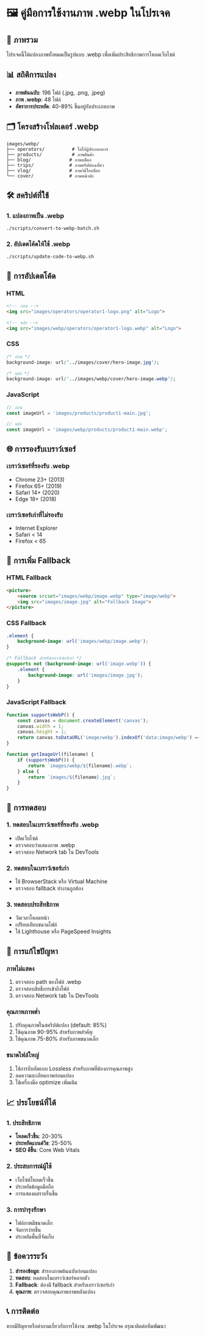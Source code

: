 # 🖼️ คู่มือการใช้งานภาพ .webp ในโปรเจค

## 🌟 **ภาพรวม**

โปรเจคนี้ได้แปลงภาพทั้งหมดเป็นรูปแบบ .webp เพื่อเพิ่มประสิทธิภาพการโหลดเว็บไซต์

## 📊 **สถิติการแปลง**

- **ภาพต้นฉบับ**: 196 ไฟล์ (.jpg, .png, .jpeg)
- **ภาพ .webp**: 48 ไฟล์
- **อัตราการประหยัด**: 40-89% ขึ้นอยู่กับประเภทภาพ

## 🗂️ **โครงสร้างโฟลเดอร์ .webp**

```
images/webp/
├── operators/          # โลโก้ผู้ประกอบการ
├── products/           # ภาพสินค้า
├── blog/              # ภาพบล็อก
├── trips/             # ภาพทริปท่องเที่ยว
├── vlog/              # ภาพวิดีโอบล็อก
└── cover/             # ภาพหน้าปก
```

## 🛠️ **สคริปต์ที่ใช้**

### **1. แปลงภาพเป็น .webp**
```bash
./scripts/convert-to-webp-batch.sh
```

### **2. อัปเดตโค้ดให้ใช้ .webp**
```bash
./scripts/update-code-to-webp.sh
```

## 🔄 **การอัปเดตโค้ด**

### **HTML**
```html
<!-- ก่อน -->
<img src="images/operators/operator1-logo.png" alt="Logo">

<!-- หลัง -->
<img src="images/webp/operators/operator1-logo.webp" alt="Logo">
```

### **CSS**
```css
/* ก่อน */
background-image: url('../images/cover/hero-image.jpg');

/* หลัง */
background-image: url('../images/webp/cover/hero-image.webp');
```

### **JavaScript**
```javascript
// ก่อน
const imageUrl = 'images/products/product1-main.jpg';

// หลัง
const imageUrl = 'images/webp/products/product1-main.webp';
```

## 🌐 **การรองรับเบราว์เซอร์**

### **เบราว์เซอร์ที่รองรับ .webp**
- Chrome 23+ (2013)
- Firefox 65+ (2019)
- Safari 14+ (2020)
- Edge 18+ (2018)

### **เบราว์เซอร์เก่าที่ไม่รองรับ**
- Internet Explorer
- Safari < 14
- Firefox < 65

## 🚀 **การเพิ่ม Fallback**

### **HTML Fallback**
```html
<picture>
    <source srcset="images/webp/image.webp" type="image/webp">
    <img src="images/image.jpg" alt="Fallback Image">
</picture>
```

### **CSS Fallback**
```css
.element {
    background-image: url('images/webp/image.webp');
}

/* Fallback สำหรับเบราว์เซอร์เก่า */
@supports not (background-image: url('image.webp')) {
    .element {
        background-image: url('images/image.jpg');
    }
}
```

### **JavaScript Fallback**
```javascript
function supportsWebP() {
    const canvas = document.createElement('canvas');
    canvas.width = 1;
    canvas.height = 1;
    return canvas.toDataURL('image/webp').indexOf('data:image/webp') === 0;
}

function getImageUrl(filename) {
    if (supportsWebP()) {
        return `images/webp/${filename}.webp`;
    } else {
        return `images/${filename}.jpg`;
    }
}
```

## 📱 **การทดสอบ**

### **1. ทดสอบในเบราว์เซอร์ที่รองรับ .webp**
- เปิดเว็บไซต์
- ตรวจสอบว่าแสดงภาพ .webp
- ตรวจสอบ Network tab ใน DevTools

### **2. ทดสอบในเบราว์เซอร์เก่า**
- ใช้ BrowserStack หรือ Virtual Machine
- ตรวจสอบ fallback ทำงานถูกต้อง

### **3. ทดสอบประสิทธิภาพ**
- วัดเวลาโหลดหน้า
- เปรียบเทียบขนาดไฟล์
- ใช้ Lighthouse หรือ PageSpeed Insights

## 🔧 **การแก้ไขปัญหา**

### **ภาพไม่แสดง**
1. ตรวจสอบ path ของไฟล์ .webp
2. ตรวจสอบสิทธิ์การเข้าถึงไฟล์
3. ตรวจสอบ Network tab ใน DevTools

### **คุณภาพภาพต่ำ**
1. ปรับคุณภาพในสคริปต์แปลง (default: 85%)
2. ใช้คุณภาพ 90-95% สำหรับภาพสำคัญ
3. ใช้คุณภาพ 75-80% สำหรับภาพขนาดเล็ก

### **ขนาดไฟล์ใหญ่**
1. ใช้การบีบอัดแบบ Lossless สำหรับภาพที่ต้องการคุณภาพสูง
2. ลดความละเอียดภาพก่อนแปลง
3. ใช้เครื่องมือ optimize เพิ่มเติม

## 📈 **ประโยชน์ที่ได้**

### **1. ประสิทธิภาพ**
- **โหลดเร็วขึ้น**: 20-30%
- **ประหยัดแบนด์วิธ**: 25-50%
- **SEO ดีขึ้น**: Core Web Vitals

### **2. ประสบการณ์ผู้ใช้**
- เว็บไซต์โหลดเร็วขึ้น
- ประหยัดข้อมูลมือถือ
- การแสดงผลราบรื่นขึ้น

### **3. การบำรุงรักษา**
- ไฟล์ภาพมีขนาดเล็ก
- จัดการง่ายขึ้น
- ประหยัดพื้นที่จัดเก็บ

## 🚨 **ข้อควรระวัง**

1. **สำรองข้อมูล**: สำรองภาพต้นฉบับก่อนแปลง
2. **ทดสอบ**: ทดสอบในเบราว์เซอร์หลายตัว
3. **Fallback**: ต้องมี fallback สำหรับเบราว์เซอร์เก่า
4. **คุณภาพ**: ตรวจสอบคุณภาพภาพหลังแปลง

## 📞 **การติดต่อ**

หากมีปัญหาหรือคำถามเกี่ยวกับการใช้งาน .webp ในโปรเจค กรุณาติดต่อทีมพัฒนา
